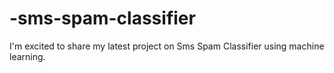 # -sms-spam-classifier
I'm excited to share my latest project on Sms Spam Classifier  using machine learning.
